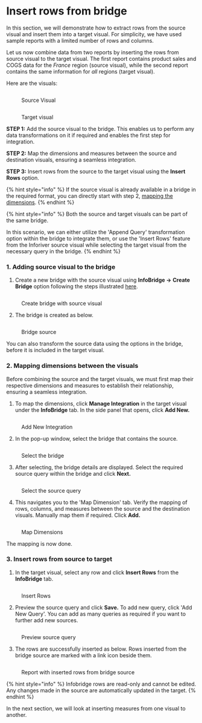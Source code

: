 # Insert rows from bridge

In this section, we will demonstrate how to extract rows from the source visual and insert them into a target visual. For simplicity, we have used sample reports with a limited number of rows and columns.

Let us now combine data from two reports by inserting the rows from source visual to the target visual. The first report contains product sales and COGS data for the _France_ region (source visual), while the second report contains the same information for _all_ regions (target visual).

Here are the visuals:

<figure><img src="../.gitbook/assets/image (776).png" alt=""><figcaption><p>Source Visual</p></figcaption></figure>

<figure><img src="../.gitbook/assets/image (777).png" alt=""><figcaption><p>Target visual</p></figcaption></figure>

**STEP 1:** Add the source visual to the bridge. This enables us to perform any data transformations on it if required and enables the first step for integration.&#x20;

**STEP 2:** Map the dimensions and measures between the source and destination visuals, ensuring a seamless integration.

**STEP 3:** Insert rows from the source to the target visual using the **Insert Rows** option.

{% hint style="info" %}
If the source visual is already available in a bridge in the required format, you can directly start with step 2, [mapping the dimensions](insert-rows-from-bridge.md#mapping-dimensions-between-the-reports).
{% endhint %}

{% hint style="info" %}
Both the source and target visuals can be part of the same bridge.&#x20;

In this scenario, we can either utilize the 'Append Query' transformation option within the bridge to integrate them, or use the 'Insert Rows' feature from the Inforiver source visual while selecting the target visual from the necessary query in the bridge.
{% endhint %}

### 1. Adding source visual to the bridge

1. Create a new bridge with the source visual using **InfoBridge ->** **Create Bridge** option following the steps illustrated [here](create-bridge.md#id-1.-through-inforiver-console).

<figure><img src="../.gitbook/assets/image (778).png" alt=""><figcaption><p>Create bridge with source visual</p></figcaption></figure>

2. The bridge is created as below.

<figure><img src="../.gitbook/assets/image (779).png" alt=""><figcaption><p>Bridge source</p></figcaption></figure>

You can also transform the source data using the options in the bridge, before it is included in the target visual.&#x20;

### 2. Mapping dimensions between the visuals

Before combining the source and the target visuals, we must first map their respective dimensions and measures to establish their relationship, ensuring a seamless integration.

1. To map the dimensions, click **Manage Integration** in the target visual under the **InfoBridge** tab. In the side panel that opens, click **Add New.**

<figure><img src="../.gitbook/assets/image (782).png" alt=""><figcaption><p>Add New Integration</p></figcaption></figure>

2. In the pop-up window, select the bridge that contains the source.&#x20;

<figure><img src="../.gitbook/assets/image (785).png" alt=""><figcaption><p>Select the bridge</p></figcaption></figure>

3. After selecting, the bridge details are displayed. Select the required source query within the bridge and click **Next.**

<figure><img src="../.gitbook/assets/image (783).png" alt=""><figcaption><p>Select the source query</p></figcaption></figure>

4. This navigates you to the 'Map Dimension' tab. Verify the mapping of rows, columns, and measures between the source and the destination visuals. Manually map them if required. Click **Add.**

<figure><img src="../.gitbook/assets/image (784).png" alt=""><figcaption><p>Map Dimensions</p></figcaption></figure>

The mapping is now done.

### 3. Insert rows from source to target

1. In the target visual, select any row and click **Insert Rows** from the **InfoBridge** tab.

<figure><img src="../.gitbook/assets/image (786).png" alt=""><figcaption><p>Insert Rows</p></figcaption></figure>

2. Preview the source query and click **Save.** To add new query, click 'Add New Query'. You can add as many queries as required if you want to further add new sources.

<figure><img src="../.gitbook/assets/image (787).png" alt=""><figcaption><p>Preview source query</p></figcaption></figure>

3. The rows are successfully inserted as below. Rows inserted from the bridge source are marked with a link icon beside them.

<figure><img src="../.gitbook/assets/image (788).png" alt=""><figcaption><p>Report with inserted rows from bridge source</p></figcaption></figure>

{% hint style="info" %}
Infobridge rows are read-only and cannot be edited. Any changes made in the source are automatically updated in the target.
{% endhint %}

In the next section, we will look at inserting measures from one visual to another.
